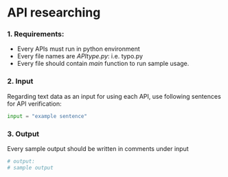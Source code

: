 # API researching

### 1. Requirements:
- Every APIs must run in python environment
- Every file names are _APItype.py_: i.e. typo.py
- Every file should contain _main_ function to run sample usage.

### 2. Input
Regarding text data as an input for using each API, use following sentences for API verification:  
``` python
input = "example sentence"
```

### 3. Output
Every sample output should be written in comments under input
``` python
# output:
# sample output
```
